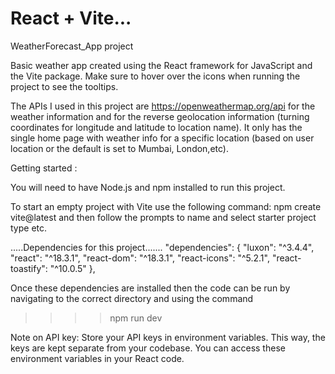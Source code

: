  # React + Vite...


 
WeatherForecast_App project


Basic weather app created using the React framework for JavaScript and the Vite package. Make sure to hover over the icons when running the project to see the tooltips.

The APIs I used in this project are https://openweathermap.org/api for the weather information and for the reverse geolocation information (turning coordinates for longitude and latitude to location name). It only has the single home page with weather info for a specific location (based on user location or the default is set to Mumbai, London,etc).

Getting started :

You will need to have Node.js and npm installed to run this project.

To start an empty project with Vite use the following command: npm create vite@latest and then follow the prompts to name and select starter project type etc.

.....Dependencies for this project.......
"dependencies": {
    "luxon": "^3.4.4",
    "react": "^18.3.1",
    "react-dom": "^18.3.1",
    "react-icons": "^5.2.1",
    "react-toastify": "^10.0.5"
  },



Once these dependencies are installed then the code can be run by navigating to the correct directory and using the command 
>>>>    npm run dev

Note on API key: Store your API keys in environment variables. This way, the keys are kept separate from your codebase. You can access these environment variables in your React code.





